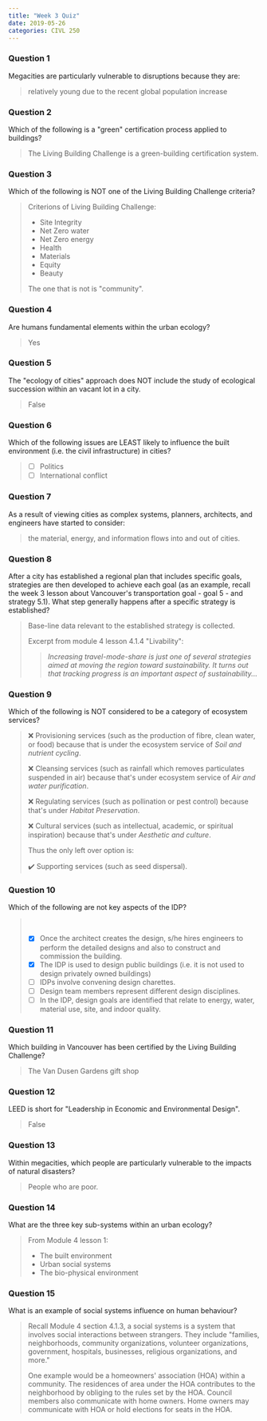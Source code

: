 ```yaml
---
title: "Week 3 Quiz"
date: 2019-05-26
categories: CIVL 250
---
```


### Question 1

Megacities are particularly vulnerable to disruptions because they are:

>  relatively young due to the recent global population increase 

### Question 2

Which of the following is a "green" certification process applied to buildings?

> The Living Building Challenge is a green-building certification system.

### Question 3

Which of the following is NOT one of the Living Building Challenge criteria?

> Criterions of Living Building Challenge:
>
> - Site Integrity
> - Net Zero water
> - Net Zero energy
> - Health
> - Materials
> - Equity
> - Beauty
>
> The one that is not is "community".

### Question 4

Are humans fundamental elements within the urban ecology?

> Yes

### Question 5

The "ecology of cities" approach does NOT include the study of ecological succession within an vacant lot in a city.

> False

### Question 6

Which of the following issues are LEAST likely to influence the built environment (i.e. the civil infrastructure) in cities?

> - [ ] Politics
> - [ ] International conflict

### Question 7

As a result of viewing cities as complex systems, planners, architects, and engineers have started to consider:

> the material, energy, and information flows into and out of cities.

### Question 8

After a city has established a regional plan that includes specific goals, strategies are then developed to achieve each goal (as an example, recall the week 3 lesson about Vancouver's transportation goal - goal 5 - and strategy 5.1).  What step generally happens after a specific strategy is established?

> Base-line data relevant to the established strategy is collected.
>
> Excerpt from module 4 lesson 4.1.4 "Livability":
>
> > *Increasing travel-mode-share is just one of several strategies aimed at moving the region toward sustainability.  It turns out that tracking 
> > progress is an important aspect of sustainability...*

### Question 9

Which of the following is NOT considered to be a category of ecosystem services?

> :x: Provisioning services (such as the production of fibre, clean water, or food) because that is under the ecosystem service of *Soil and nutrient cycling*.
>
> :x: Cleansing services (such as rainfall which removes particulates suspended in air) because that's under ecosystem service of *Air and water purification*.
>
> :x: Regulating services (such as pollination or pest control) because that's under *Habitat Preservation*.
>
> :x: Cultural services (such as intellectual, academic, or spiritual inspiration) because that's under *Aesthetic and culture*.
>
> Thus the only left over option is:
>
> :heavy_check_mark: Supporting services (such as seed dispersal).

### Question 10

Which of the following are not key aspects of the IDP?

> ​       
>
> - [x] Once the architect creates the design, s/he hires engineers to  perform the detailed designs and also to construct and commission the  building.       
> - [x] The IDP is used to design public buildings (i.e. it is not used to design privately owned buildings)
> - [ ] IDPs involve convening design charettes.
> - [ ] Design team members represent different design disciplines.
> - [ ] In the IDP, design goals are identified that relate to energy, water, material use, site, and indoor quality.       

### Question 11

Which building in Vancouver has been certified by the Living Building Challenge?

> The Van Dusen Gardens gift shop

### Question 12

LEED is short for "Leadership in Economic and Environmental Design".

> False

### Question 13

Within megacities, which people are particularly vulnerable to the impacts of natural disasters?

> People who are poor.

### Question 14

What are the three key sub-systems within an urban ecology?

> From Module 4 lesson 1:
>
> - The built environment
> - Urban social systems
> - The bio-physical environment

### Question 15

What is an example of social systems influence on human behaviour?

> Recall Module 4 section 4.1.3, a social systems is a system that involves social interactions between strangers. They include "families, neighborhoods, community organizations, volunteer organizations, government, hospitals, businesses, religious organizations, and more."
>
> One example would be a homeowners' association (HOA) within a community. The residences of area under the HOA contributes to the neighborhood by obliging to the rules set by the HOA. Council members also communicate with home owners. Home owners may communicate with HOA or hold elections for seats in the HOA.